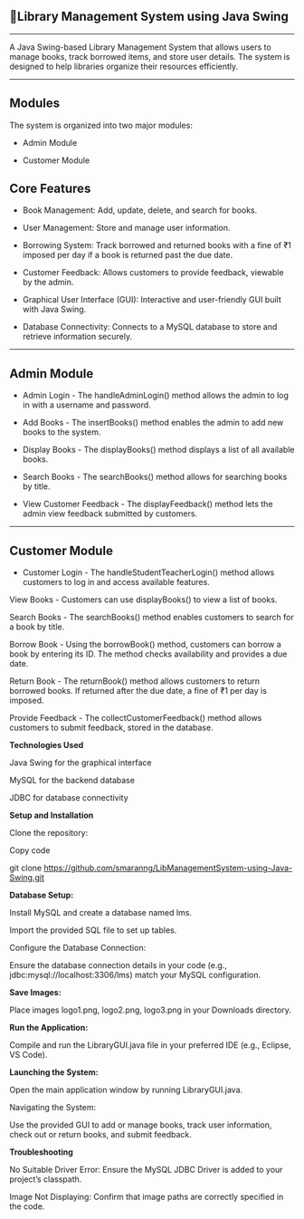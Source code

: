 

## 🏦Library Management System using Java Swing
---

A Java Swing-based Library Management System that allows users to manage books, track borrowed items, and store user details. The system is designed to help libraries organize their resources efficiently.

---

**Modules**
---

The system is organized into two major modules:

- Admin Module


- Customer Module


**Core Features**
---

- Book Management: Add, update, delete, and search for books.


- User Management: Store and manage user information.


- Borrowing System: Track borrowed and returned books with a fine of ₹1 imposed per day if a book is returned past the due date.


- Customer Feedback: Allows customers to provide feedback, viewable by the admin.


- Graphical User Interface (GUI): Interactive and user-friendly GUI built with Java Swing.


- Database Connectivity: Connects to a MySQL database to store and retrieve information securely.

---


**Admin Module**
---

- Admin Login - The handleAdminLogin() method allows the admin to log in with a username and password.


- Add Books - The insertBooks() method enables the admin to add new books to the system.


- Display Books - The displayBooks() method displays a list of all available books.


- Search Books - The searchBooks() method allows for searching books by title.


- View Customer Feedback - The displayFeedback() method lets the admin view feedback submitted by customers.

---

**Customer Module**
---

- Customer Login - The handleStudentTeacherLogin() method allows customers to log in and access available features.


View Books - Customers can use displayBooks() to view a list of books.


Search Books - The searchBooks() method enables customers to search for a book by title.


Borrow Book - Using the borrowBook() method, customers can borrow a book by entering its ID. The method checks availability and provides a due date.


Return Book - The returnBook() method allows customers to return borrowed books. If returned after the due date, a fine of ₹1 per day is imposed.


Provide Feedback - The collectCustomerFeedback() method allows customers to submit feedback, stored in the database.


**Technologies Used**


Java Swing for the graphical interface


MySQL for the backend database


JDBC for database connectivity


**Setup and Installation**


Clone the repository:

Copy code


git clone https://github.com/smaranng/LibManagementSystem-using-Java-Swing.git


**Database Setup:**

Install MySQL and create a database named lms.


Import the provided SQL file to set up tables.


Configure the Database Connection:

Ensure the database connection details in your code (e.g., jdbc:mysql://localhost:3306/lms) match your MySQL configuration.


**Save Images:**

Place images logo1.png, logo2.png, logo3.png in your Downloads directory.


**Run the Application:**

Compile and run the LibraryGUI.java file in your preferred IDE (e.g., Eclipse, VS Code).


**Launching the System:**


Open the main application window by running LibraryGUI.java.


Navigating the System:


Use the provided GUI to add or manage books, track user information, check out or return books, and submit feedback.


**Troubleshooting**


No Suitable Driver Error: Ensure the MySQL JDBC Driver is added to your project’s classpath.


Image Not Displaying: Confirm that image paths are correctly specified in the code.




